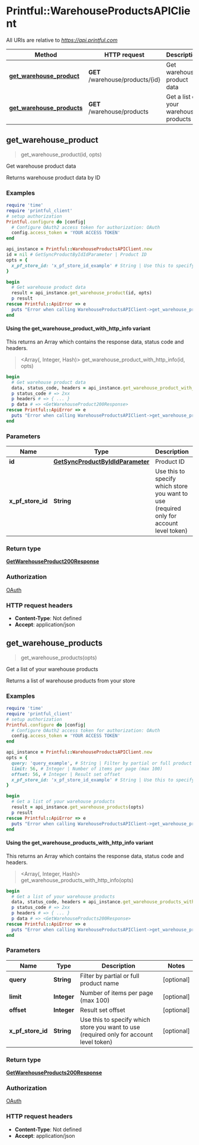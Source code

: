 # Printful::WarehouseProductsAPIClient

All URIs are relative to *https://api.printful.com*

| Method | HTTP request | Description |
| ------ | ------------ | ----------- |
| [**get_warehouse_product**](WarehouseProductsAPIClient.md#get_warehouse_product) | **GET** /warehouse/products/{id} | Get warehouse product data |
| [**get_warehouse_products**](WarehouseProductsAPIClient.md#get_warehouse_products) | **GET** /warehouse/products | Get a list of your warehouse products |


## get_warehouse_product

> <GetWarehouseProduct200Response> get_warehouse_product(id, opts)

Get warehouse product data

Returns warehouse product data by ID

### Examples

```ruby
require 'time'
require 'printful_client'
# setup authorization
Printful.configure do |config|
  # Configure OAuth2 access token for authorization: OAuth
  config.access_token = 'YOUR ACCESS TOKEN'
end

api_instance = Printful::WarehouseProductsAPIClient.new
id = nil # GetSyncProductByIdIdParameter | Product ID
opts = {
  x_pf_store_id: 'x_pf_store_id_example' # String | Use this to specify which store you want to use (required only for account level token)
}

begin
  # Get warehouse product data
  result = api_instance.get_warehouse_product(id, opts)
  p result
rescue Printful::ApiError => e
  puts "Error when calling WarehouseProductsAPIClient->get_warehouse_product: #{e}"
end
```

#### Using the get_warehouse_product_with_http_info variant

This returns an Array which contains the response data, status code and headers.

> <Array(<GetWarehouseProduct200Response>, Integer, Hash)> get_warehouse_product_with_http_info(id, opts)

```ruby
begin
  # Get warehouse product data
  data, status_code, headers = api_instance.get_warehouse_product_with_http_info(id, opts)
  p status_code # => 2xx
  p headers # => { ... }
  p data # => <GetWarehouseProduct200Response>
rescue Printful::ApiError => e
  puts "Error when calling WarehouseProductsAPIClient->get_warehouse_product_with_http_info: #{e}"
end
```

### Parameters

| Name | Type | Description | Notes |
| ---- | ---- | ----------- | ----- |
| **id** | [**GetSyncProductByIdIdParameter**](.md) | Product ID |  |
| **x_pf_store_id** | **String** | Use this to specify which store you want to use (required only for account level token) | [optional] |

### Return type

[**GetWarehouseProduct200Response**](GetWarehouseProduct200Response.md)

### Authorization

[OAuth](../README.md#OAuth)

### HTTP request headers

- **Content-Type**: Not defined
- **Accept**: application/json


## get_warehouse_products

> <GetWarehouseProducts200Response> get_warehouse_products(opts)

Get a list of your warehouse products

Returns a list of warehouse products from your store

### Examples

```ruby
require 'time'
require 'printful_client'
# setup authorization
Printful.configure do |config|
  # Configure OAuth2 access token for authorization: OAuth
  config.access_token = 'YOUR ACCESS TOKEN'
end

api_instance = Printful::WarehouseProductsAPIClient.new
opts = {
  query: 'query_example', # String | Filter by partial or full product name
  limit: 56, # Integer | Number of items per page (max 100)
  offset: 56, # Integer | Result set offset
  x_pf_store_id: 'x_pf_store_id_example' # String | Use this to specify which store you want to use (required only for account level token)
}

begin
  # Get a list of your warehouse products
  result = api_instance.get_warehouse_products(opts)
  p result
rescue Printful::ApiError => e
  puts "Error when calling WarehouseProductsAPIClient->get_warehouse_products: #{e}"
end
```

#### Using the get_warehouse_products_with_http_info variant

This returns an Array which contains the response data, status code and headers.

> <Array(<GetWarehouseProducts200Response>, Integer, Hash)> get_warehouse_products_with_http_info(opts)

```ruby
begin
  # Get a list of your warehouse products
  data, status_code, headers = api_instance.get_warehouse_products_with_http_info(opts)
  p status_code # => 2xx
  p headers # => { ... }
  p data # => <GetWarehouseProducts200Response>
rescue Printful::ApiError => e
  puts "Error when calling WarehouseProductsAPIClient->get_warehouse_products_with_http_info: #{e}"
end
```

### Parameters

| Name | Type | Description | Notes |
| ---- | ---- | ----------- | ----- |
| **query** | **String** | Filter by partial or full product name | [optional] |
| **limit** | **Integer** | Number of items per page (max 100) | [optional] |
| **offset** | **Integer** | Result set offset | [optional] |
| **x_pf_store_id** | **String** | Use this to specify which store you want to use (required only for account level token) | [optional] |

### Return type

[**GetWarehouseProducts200Response**](GetWarehouseProducts200Response.md)

### Authorization

[OAuth](../README.md#OAuth)

### HTTP request headers

- **Content-Type**: Not defined
- **Accept**: application/json

